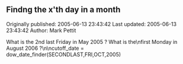 ## Findng the x'th day in a month 
Originally published: 2005-06-13 23:43:42 
Last updated: 2005-06-13 23:43:42 
Author: Mark Pettit 
 
What is the 2nd last Friday in May 2005 ?   What is the\nfirst Monday in August 2006 ?\n\ncutoff_date = dow_date_finder(SECONDLAST,FRI,OCT,2005)